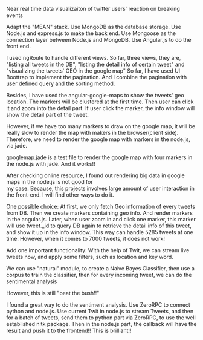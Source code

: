 Near real time data visualizaiton of twitter users' reaction on breaking events

Adapt the "MEAN" stack.
Use MongoDB as the database storage.
Use Node.js and express.js to make the back end. 
Use Mongoose as the connection layer between Node.js and MongoDB.
Use Angular.js to do the front end.

I used ngRoute to handle different views. 
So far, three views, they are, "listing all tweets in the DB", "listing the detail info of certain tweet" and 
"visualizing the tweets' GEO in the google map"
So far, I have used UI Boottrap to implement the pagination.
And I combine the pagination with user defined query and the sorting method.

Besides, I have used the angular-google-maps to show the tweets' geo location. 
The markers will be clustered at the first time. Then user can click it and zoom into the detail part.
If user click the marker, the info window will show the detail part of the tweet.


However, if we have too many markers to draw on the google map, it will be really slow to render the map with makers in the browser(client side).
Therefore, we need to render the google map with markers in the node.js, via jade.

googlemap.jade is a test file to render the google map with four markers in the node.js with jade. And it works!!

After checking online resource, I found out rendering big data in google maps in the node.js is not good for  
my case. Because, this projects involves large amount of user interaction in the front-end.
I will find other ways to do it.

One possible choice:
At first, we only fetch Geo information of every tweets from DB. Then we create markers containing geo info. 
And render markers in the angular.js.
Later, when user zoom in and click one marker, this marker will use tweet._id to query DB again to retrieve the detail info 
of this tweet, and show it up in the info window. This way can handle 5285 tweets at one time. However, when it comes to 7000
tweets, it does not work!


Add one important functionality:
With the help of Twit, we can stream live tweets now, and apply some filters, such as location and key word.

We can use "natural" module, to create a Naive Bayes Classifier, then use a corpus to train the classifier,
then for every incoming tweet, we can do the sentimental analysis

However, this is still "beat the bush!!"

I found a great way to do the sentiment analysis.
Use ZeroRPC to connect python and node.js.
Use current Twit in node.js to stream Tweets, and then for a batch of tweets, send them to python part via ZeroRPC, to use
the well established nltk package. 
Then in the node.js part, the callback will have the result and push it to the frontend!!
This is brilliant!!


